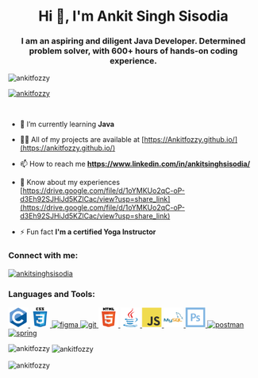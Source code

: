 <h1 align="center">Hi 👋, I'm Ankit Singh Sisodia</h1>
<h3 align="center">I am an aspiring and diligent Java Developer. Determined problem solver, with 600+ hours of hands-on coding experience.</h3>

<p align="left"> <img src="https://komarev.com/ghpvc/?username=ankitfozzy&label=Profile%20views&color=0e75b6&style=flat" alt="ankitfozzy" /> </p>

<p align="left"> <a href="https://github.com/ryo-ma/github-profile-trophy"><img src="https://github-profile-trophy.vercel.app/?username=ankitfozzy" alt="ankitfozzy" /></a> </p>

<p align="left"> <a href="https://twitter.com/" target="blank"><img src="https://img.shields.io/twitter/follow/?logo=twitter&style=for-the-badge" alt="" /></a> </p>

- 🌱 I’m currently learning **Java**

- 👨‍💻 All of my projects are available at [https://Ankitfozzy.github.io/](https://ankitfozzy.github.io/)

- 📫 How to reach me **https://www.linkedin.com/in/ankitsinghsisodia/**

- 📄 Know about my experiences [https://drive.google.com/file/d/1oYMKUo2qC-oP-d3Eh92SJHiJd5KZlCac/view?usp=share_link](https://drive.google.com/file/d/1oYMKUo2qC-oP-d3Eh92SJHiJd5KZlCac/view?usp=share_link)

- ⚡ Fun fact **I'm a certified Yoga Instructor**

<h3 align="left">Connect with me:</h3>
<p align="left">
<a href="https://linkedin.com/in/ankitsinghsisodia" target="blank"><img align="center" src="https://raw.githubusercontent.com/rahuldkjain/github-profile-readme-generator/master/src/images/icons/Social/linked-in-alt.svg" alt="ankitsinghsisodia" height="30" width="40" /></a>
</p>

<h3 align="left">Languages and Tools:</h3>
<p align="left"> <a href="https://www.cprogramming.com/" target="_blank" rel="noreferrer"> <img src="https://raw.githubusercontent.com/devicons/devicon/master/icons/c/c-original.svg" alt="c" width="40" height="40"/> </a> <a href="https://www.w3schools.com/css/" target="_blank" rel="noreferrer"> <img src="https://raw.githubusercontent.com/devicons/devicon/master/icons/css3/css3-original-wordmark.svg" alt="css3" width="40" height="40"/> </a> <a href="https://www.figma.com/" target="_blank" rel="noreferrer"> <img src="https://www.vectorlogo.zone/logos/figma/figma-icon.svg" alt="figma" width="40" height="40"/> </a> <a href="https://git-scm.com/" target="_blank" rel="noreferrer"> <img src="https://www.vectorlogo.zone/logos/git-scm/git-scm-icon.svg" alt="git" width="40" height="40"/> </a> <a href="https://www.w3.org/html/" target="_blank" rel="noreferrer"> <img src="https://raw.githubusercontent.com/devicons/devicon/master/icons/html5/html5-original-wordmark.svg" alt="html5" width="40" height="40"/> </a> <a href="https://www.java.com" target="_blank" rel="noreferrer"> <img src="https://raw.githubusercontent.com/devicons/devicon/master/icons/java/java-original.svg" alt="java" width="40" height="40"/> </a> <a href="https://developer.mozilla.org/en-US/docs/Web/JavaScript" target="_blank" rel="noreferrer"> <img src="https://raw.githubusercontent.com/devicons/devicon/master/icons/javascript/javascript-original.svg" alt="javascript" width="40" height="40"/> </a> <a href="https://www.mysql.com/" target="_blank" rel="noreferrer"> <img src="https://raw.githubusercontent.com/devicons/devicon/master/icons/mysql/mysql-original-wordmark.svg" alt="mysql" width="40" height="40"/> </a> <a href="https://www.photoshop.com/en" target="_blank" rel="noreferrer"> <img src="https://raw.githubusercontent.com/devicons/devicon/master/icons/photoshop/photoshop-line.svg" alt="photoshop" width="40" height="40"/> </a> <a href="https://postman.com" target="_blank" rel="noreferrer"> <img src="https://www.vectorlogo.zone/logos/getpostman/getpostman-icon.svg" alt="postman" width="40" height="40"/> </a> <a href="https://spring.io/" target="_blank" rel="noreferrer"> <img src="https://www.vectorlogo.zone/logos/springio/springio-icon.svg" alt="spring" width="40" height="40"/> </a> </p>

<p><img align="left" src="https://github-readme-stats.vercel.app/api/top-langs?username=ankitfozzy&show_icons=true&locale=en&layout=compact" alt="ankitfozzy" /></p>

<p>&nbsp;<img align="center" src="https://github-readme-stats.vercel.app/api?username=ankitfozzy&show_icons=true&locale=en" alt="ankitfozzy" /></p>

<p><img align="center" src="https://github-readme-streak-stats.herokuapp.com/?user=ankitfozzy&" alt="ankitfozzy" /></p>

